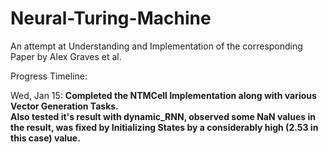 # Neural-Turing-Machine
An attempt at Understanding and Implementation of the corresponding Paper by Alex Graves et al.

Progress Timeline:

Wed, Jan 15:   __Completed the NTMCell Implementation along with various Vector Generation Tasks.__<br />
               __Also tested it's result with dynamic_RNN, observed some NaN values in the result, was fixed by Initializing States by 
                a considerably high (2.53 in this case) value.__
